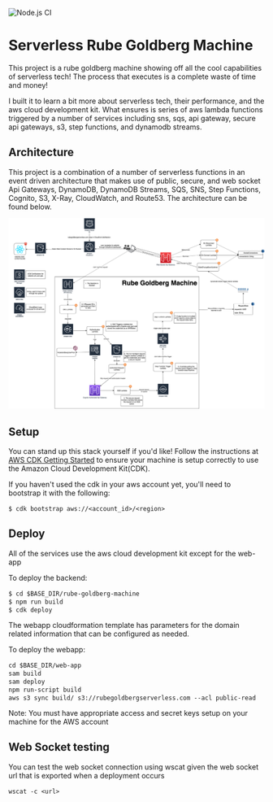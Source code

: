 ![Node.js CI](https://github.com/seththeeke/rube-goldberg-serverless/workflows/Node.js%20CI/badge.svg?branch=master)

# Serverless Rube Goldberg Machine

This project is a rube goldberg machine showing off all the cool capabilities of serverless tech! The process that executes is a complete waste of time and money! 

I built it to learn a bit more about serverless tech, their performance, and the aws cloud development kit. What ensures is series of aws lambda functions triggered by a number of services including sns, sqs, api gateway, secure api gateways, s3, step functions, and dynamodb streams. 

## Architecture

This project is a combination of a number of serverless functions in an event driven architecture that makes use of public, secure, and web socket Api Gateways, DynamoDB, DynamoDB Streams, SQS, SNS, Step Functions, Cognito, S3, X-Ray, CloudWatch, and Route53. The architecture can be found below.

![Architecture Image From DrawIO](web-app/src/img/ServerlessRubeGoldberg.png)

## Setup
You can stand up this stack yourself if you'd like! Follow the instructions at [AWS CDK Getting Started](https://docs.aws.amazon.com/cdk/latest/guide/getting_started.html) to ensure your machine is setup correctly to use the Amazon Cloud Development Kit(CDK).

If you haven't used the cdk in your aws account yet, you'll need to bootstrap it with the following:

```
$ cdk bootstrap aws://<account_id>/<region>
```

## Deploy
All of the services use the aws cloud development kit except for the web-app

To deploy the backend:
```
$ cd $BASE_DIR/rube-goldberg-machine
$ npm run build
$ cdk deploy
```

The webapp cloudformation template has parameters for the domain related information that can be configured as needed.

To deploy the webapp:
```
cd $BASE_DIR/web-app
sam build
sam deploy
npm run-script build
aws s3 sync build/ s3://rubegoldbergserverless.com --acl public-read
```

Note: You must have appropriate access and secret keys setup on your machine for the AWS account

## Web Socket testing

You can test the web socket connection using wscat given the web socket url that is exported when a deployment occurs

```
wscat -c <url>
```
